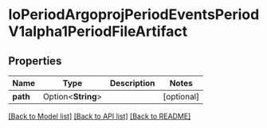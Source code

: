 # IoPeriodArgoprojPeriodEventsPeriodV1alpha1PeriodFileArtifact

## Properties

Name | Type | Description | Notes
------------ | ------------- | ------------- | -------------
**path** | Option<**String**> |  | [optional]

[[Back to Model list]](../README.md#documentation-for-models) [[Back to API list]](../README.md#documentation-for-api-endpoints) [[Back to README]](../README.md)



